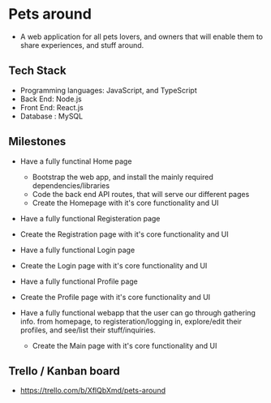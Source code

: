 # Pets around
- A web application for all pets lovers, and owners that will enable them to share experiences, and stuff around. 

## Tech Stack
- Programming languages: JavaScript, and TypeScript
- Back End: Node.js
- Front End: React.js
- Database : MySQL

## Milestones
- Have a fully functinal Home page
  - Bootstrap the web app, and install the mainly required dependencies/libraries
  - Code the back end API routes, that will serve our different pages
  - Create the Homepage with it's core functionality and UI
  
 - Have a fully functional Registeration page 
  - Create the Registration page with it's core functionality and UI
  
 - Have a fully functional Login page 
  - Create the Login page with it's core functionality and UI
  
 - Have a fully functional Profile page 
  - Create the Profile page with it's core functionality and UI
 
 - Have a fully functional webapp that the user can go through gathering info. from homepage, to registeration/logging in, explore/edit their profiles, and see/list    their stuff/inquiries.
    - Create the Main page with it's core functionality and UI

## Trello / Kanban board
- https://trello.com/b/XflQbXmd/pets-around
